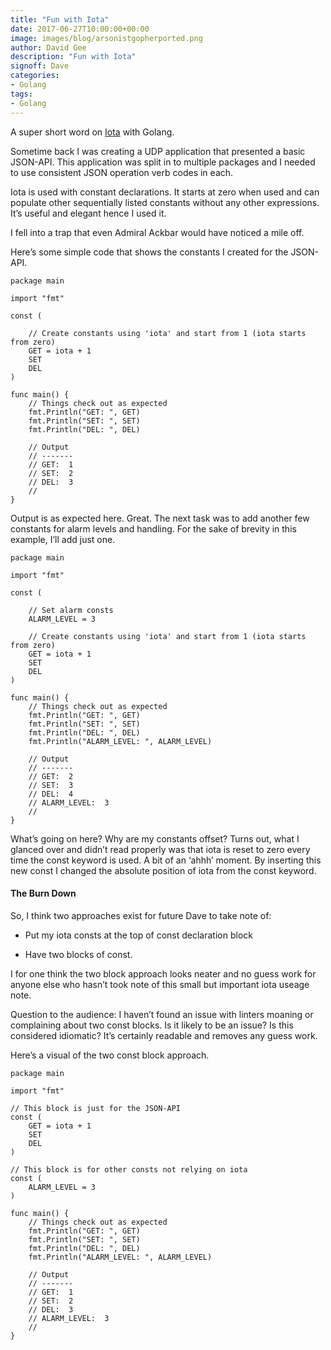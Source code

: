```yaml
---
title: "Fun with Iota"
date: 2017-06-27T10:00:00+00:00
image: images/blog/arsonistgopherported.png
author: David Gee
description: "Fun with Iota"
signoff: Dave
categories:
- Golang
tags:
- Golang
---
```


A super short word on [Iota](https://github.com/golang/go/wiki/Iota#summary) with Golang.

Sometime back I was creating a UDP application that presented a basic JSON-API. This application was split in to multiple packages and I needed to use consistent JSON operation verb codes in each.

Iota is used with constant declarations. It starts at zero when used and can populate other sequentially listed constants without any other expressions. It’s useful and elegant hence I used it.

I fell into a trap that even Admiral Ackbar would have noticed a mile off.

Here’s some simple code that shows the constants I created for the JSON-API.

```golang
package main

import "fmt"

const (

	// Create constants using 'iota' and start from 1 (iota starts from zero)
	GET = iota + 1
	SET
	DEL
)

func main() {
	// Things check out as expected
	fmt.Println("GET: ", GET)
	fmt.Println("SET: ", SET)
	fmt.Println("DEL: ", DEL)

	// Output
	// -------
	// GET:  1
	// SET:  2
	// DEL:  3
	//
}
```

Output is as expected here. Great. The next task was to add another few constants for alarm levels and handling. For the sake of brevity in this example, I’ll add just one.

```golang
package main

import "fmt"

const (

	// Set alarm consts
	ALARM_LEVEL = 3

	// Create constants using 'iota' and start from 1 (iota starts from zero)
	GET = iota + 1
	SET
	DEL
)

func main() {
	// Things check out as expected
	fmt.Println("GET: ", GET)
	fmt.Println("SET: ", SET)
	fmt.Println("DEL: ", DEL)
	fmt.Println("ALARM_LEVEL: ", ALARM_LEVEL)

	// Output
	// -------
	// GET:  2
	// SET:  3
	// DEL:  4
	// ALARM_LEVEL:  3
	//
}
```

What’s going on here? Why are my constants offset? Turns out, what I glanced over and didn’t read properly was that iota is reset to zero every time the const keyword is used. A bit of an ‘ahhh’ moment. By inserting this new const I changed the absolute position of iota from the const keyword.

#### The Burn Down

So, I think two approaches exist for future Dave to take note of:

* Put my iota consts at the top of const declaration block

* Have two blocks of const.

I for one think the two block approach looks neater and no guess work for anyone else who hasn’t took note of this small but important iota useage note.

Question to the audience: I haven’t found an issue with linters moaning or complaining about two const blocks. Is it likely to be an issue? Is this considered idiomatic? It’s certainly readable and removes any guess work.

Here’s a visual of the two const block approach.

```golang
package main

import "fmt"

// This block is just for the JSON-API
const (
	GET = iota + 1
	SET
	DEL
)

// This block is for other consts not relying on iota
const (
	ALARM_LEVEL = 3
)

func main() {
	// Things check out as expected
	fmt.Println("GET: ", GET)
	fmt.Println("SET: ", SET)
	fmt.Println("DEL: ", DEL)
	fmt.Println("ALARM_LEVEL: ", ALARM_LEVEL)

	// Output
	// -------
	// GET:  1
	// SET:  2
	// DEL:  3
	// ALARM_LEVEL:  3
	//
}
```